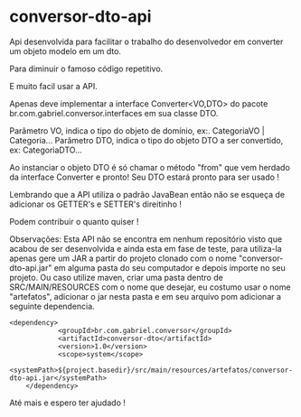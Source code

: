 # conversor-dto-api
Api desenvolvida para facilitar o trabalho do desenvolvedor em converter um objeto modelo em um dto.

Para diminuir o famoso código repetitivo.

E muito facil usar a API.

Apenas deve implementar a interface Converter<VO,DTO> do pacote br.com.gabriel.conversor.interfaces em sua classe DTO.

Parâmetro VO, indica o tipo do objeto de domínio, ex:. CategoriaVO | Categoria...
Parâmetro DTO, indica o tipo do objeto DTO a ser convertido, ex: CategoriaDTO...

Ao instanciar o objeto DTO é só chamar o método "from" que vem herdado da interface Converter e pronto! Seu DTO estará pronto para ser usado !

Lembrando que a API utiliza o padrão JavaBean então não se esqueça de adicionar os GETTER's e SETTER's direitinho !

Podem contribuir o quanto quiser !

Observações:
Esta API não se encontra em nenhum repositório visto que acabou de ser desenvolvida e ainda esta em fase de teste,
para utiliza-la apenas gere um JAR a partir do projeto clonado com o nome "conversor-dto-api.jar" em alguma pasta do seu computador e depois importe no seu projeto.
Ou caso utilize maven, criar uma pasta dentro de SRC/MAIN/RESOURCES com o nome que desejar, eu costumo usar o nome "artefatos", adicionar o jar nesta pasta e em seu arquivo pom
adicionar a seguinte dependencia.

```
<dependency>
			<groupId>br.com.gabriel.conversor</groupId>
			<artifactId>conversor-dto</artifactId>
			<version>1.0</version>
			<scope>system</scope>
			<systemPath>${project.basedir}/src/main/resources/artefatos/conversor-dto-api.jar</systemPath>
	</dependency>
```

Até mais e espero ter ajudado !
